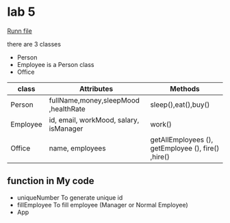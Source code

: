 # lab 5 
[Runn file](https://hagerk720.github.io/javaScript-labs/)


there are 3 classes 
 - Person
 - Employee is a Person class
 - Office

| class | Attributes | 	Methods  |
| ------ | ------ | ------ |
| Person |  fullName,money,sleepMood ,healthRate | sleep(),eat(),buy() |
| Employee | id, email, workMood, salary, isManager | work() |
| Office | name, employees | getAllEmployees (), getEmployee (), fire() ,hire() |

## function in My code
- uniqueNumber To generate unique id
- fillEmployee To fill employee (Manager or Normal Employee)
- App
